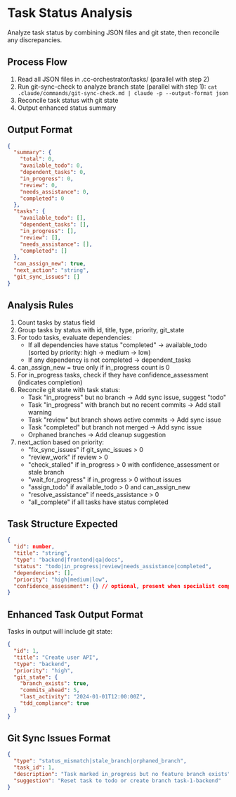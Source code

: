 # Task Status Analysis

Analyze task status by combining JSON files and git state, then reconcile any discrepancies.

## Process Flow
1. Read all JSON files in .cc-orchestrator/tasks/ (parallel with step 2)
2. Run git-sync-check to analyze branch state (parallel with step 1):
   `cat .claude/commands/git-sync-check.md | claude -p --output-format json`
3. Reconcile task status with git state
4. Output enhanced status summary

## Output Format
```json
{
  "summary": {
    "total": 0,
    "available_todo": 0,
    "dependent_tasks": 0,
    "in_progress": 0,
    "review": 0,
    "needs_assistance": 0,
    "completed": 0
  },
  "tasks": {
    "available_todo": [],
    "dependent_tasks": [],
    "in_progress": [],
    "review": [],
    "needs_assistance": [],
    "completed": []
  },
  "can_assign_new": true,
  "next_action": "string",
  "git_sync_issues": []
}
```

## Analysis Rules
1. Count tasks by status field
2. Group tasks by status with id, title, type, priority, git_state
3. For todo tasks, evaluate dependencies:
   - If all dependencies have status "completed" → available_todo (sorted by priority: high → medium → low)
   - If any dependency is not completed → dependent_tasks
4. can_assign_new = true only if in_progress count is 0
5. For in_progress tasks, check if they have confidence_assessment (indicates completion)
6. Reconcile git state with task status:
   - Task "in_progress" but no branch → Add sync issue, suggest "todo"
   - Task "in_progress" with branch but no recent commits → Add stall warning
   - Task "review" but branch shows active commits → Add sync issue
   - Task "completed" but branch not merged → Add sync issue
   - Orphaned branches → Add cleanup suggestion
7. next_action based on priority:
   - "fix_sync_issues" if git_sync_issues > 0
   - "review_work" if review > 0
   - "check_stalled" if in_progress > 0 with confidence_assessment or stale branch
   - "wait_for_progress" if in_progress > 0 without issues
   - "assign_todo" if available_todo > 0 and can_assign_new
   - "resolve_assistance" if needs_assistance > 0
   - "all_complete" if all tasks have status completed

## Task Structure Expected
```json
{
  "id": number,
  "title": "string",
  "type": "backend|frontend|qa|docs",
  "status": "todo|in_progress|review|needs_assistance|completed",
  "dependencies": [],
  "priority": "high|medium|low",
  "confidence_assessment": {} // optional, present when specialist completes
}
```

## Enhanced Task Output Format
Tasks in output will include git state:
```json
{
  "id": 1,
  "title": "Create user API",
  "type": "backend",
  "priority": "high",
  "git_state": {
    "branch_exists": true,
    "commits_ahead": 5,
    "last_activity": "2024-01-01T12:00:00Z",
    "tdd_compliance": true
  }
}
```

## Git Sync Issues Format
```json
{
  "type": "status_mismatch|stale_branch|orphaned_branch",
  "task_id": 1,
  "description": "Task marked in_progress but no feature branch exists",
  "suggestion": "Reset task to todo or create branch task-1-backend"
}
```